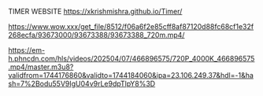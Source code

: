 TIMER WEBSITE 
https://xkrishmishra.github.io/Timer/

https://www.wow.xxx/get_file/8512/f06a6f2e85cff8af87120d88fc68cf1e32f268ecfa/93673000/93673388/93673388_720m.mp4/


https://em-h.phncdn.com/hls/videos/202504/07/466896575/720P_4000K_466896575.mp4/master.m3u8?validfrom=1744176860&validto=1744184060&ipa=23.106.249.37&hdl=-1&hash=7%2Bodu55V9IgU04v9rLe9dpTlpY8%3D
